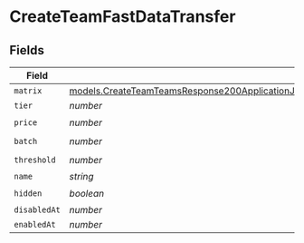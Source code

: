 # CreateTeamFastDataTransfer


## Fields

| Field                                                                                                                                                                                                                | Type                                                                                                                                                                                                                 | Required                                                                                                                                                                                                             | Description                                                                                                                                                                                                          |
| -------------------------------------------------------------------------------------------------------------------------------------------------------------------------------------------------------------------- | -------------------------------------------------------------------------------------------------------------------------------------------------------------------------------------------------------------------- | -------------------------------------------------------------------------------------------------------------------------------------------------------------------------------------------------------------------- | -------------------------------------------------------------------------------------------------------------------------------------------------------------------------------------------------------------------- |
| `matrix`                                                                                                                                                                                                             | [models.CreateTeamTeamsResponse200ApplicationJSONResponseBodyBillingInvoiceItemsFastDataTransferMatrix](../models/createteamteamsresponse200applicationjsonresponsebodybillinginvoiceitemsfastdatatransfermatrix.md) | :heavy_minus_sign:                                                                                                                                                                                                   | N/A                                                                                                                                                                                                                  |
| `tier`                                                                                                                                                                                                               | *number*                                                                                                                                                                                                             | :heavy_minus_sign:                                                                                                                                                                                                   | N/A                                                                                                                                                                                                                  |
| `price`                                                                                                                                                                                                              | *number*                                                                                                                                                                                                             | :heavy_check_mark:                                                                                                                                                                                                   | N/A                                                                                                                                                                                                                  |
| `batch`                                                                                                                                                                                                              | *number*                                                                                                                                                                                                             | :heavy_check_mark:                                                                                                                                                                                                   | N/A                                                                                                                                                                                                                  |
| `threshold`                                                                                                                                                                                                          | *number*                                                                                                                                                                                                             | :heavy_check_mark:                                                                                                                                                                                                   | N/A                                                                                                                                                                                                                  |
| `name`                                                                                                                                                                                                               | *string*                                                                                                                                                                                                             | :heavy_minus_sign:                                                                                                                                                                                                   | N/A                                                                                                                                                                                                                  |
| `hidden`                                                                                                                                                                                                             | *boolean*                                                                                                                                                                                                            | :heavy_check_mark:                                                                                                                                                                                                   | N/A                                                                                                                                                                                                                  |
| `disabledAt`                                                                                                                                                                                                         | *number*                                                                                                                                                                                                             | :heavy_minus_sign:                                                                                                                                                                                                   | N/A                                                                                                                                                                                                                  |
| `enabledAt`                                                                                                                                                                                                          | *number*                                                                                                                                                                                                             | :heavy_minus_sign:                                                                                                                                                                                                   | N/A                                                                                                                                                                                                                  |